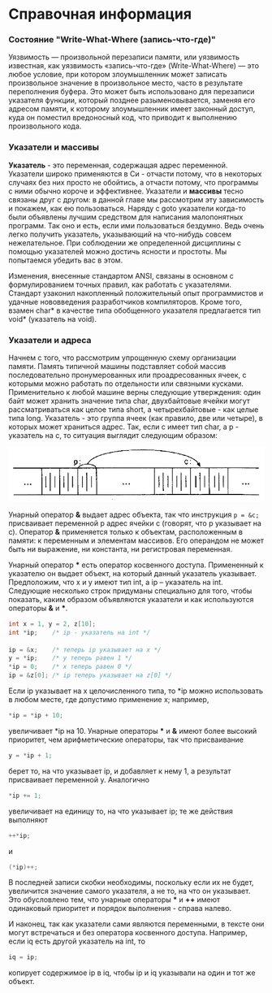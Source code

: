 # Справочная информация

### Состояние "Write-What-Where \(запись-что-где\)"

Уязвимость — произвольной перезаписи памяти, или уязвимость известная, как уязвимость «запись-что-где» \(Write-What-Where\) — это любое условие, при котором злоумышленник может записать произвольное значение в произвольное место, часто в результате переполнения буфера. Это может быть использовано для перезаписи указателя функции, который позднее разыменовывается, заменяя его адресом памяти, к которому злоумышленник имеет законный доступ, куда он поместил вредоносный код, что приводит к выполнению произвольного кода.

### Указатели и массивы

**Указатель** - это переменная, содержащая адрес переменной. Указатели широко применяются в Си - отчасти потому, что в некоторых случаях без них просто не обойтись, а отчасти потому, что программы с ними обычно короче и эффективнее. Указатели и **массивы** тесно связаны друг с другом: в данной главе мы рассмотрим эту зависимость и покажем, как ею пользоваться. Наряду с goto указатели когда-то были объявлены лучшим средством для написания малопонятных программ. Так оно и есть, если ими пользоваться бездумно. Ведь очень легко получить указатель, указывающий на что-нибудь совсем нежелательное. При соблюдении же определенной дисциплины с помощью указателей можно достичь ясности и простоты. Мы попытаемся убедить вас в этом.

Изменения, внесенные стандартом ANSI, связаны в основном с формулированием точных правил, как работать с указателями. Стандарт узаконил накопленный положительный опыт программистов и удачные нововведения разработчиков компиляторов. Кроме того, взамен char\* в качестве типа обобщенного указателя предлагается тип void\* \(указатель на void\).

### Указатели и адреса

Начнем с того, что рассмотрим упрощенную схему организации памяти. Память типичной машины подставляет собой массив последовательно пронумерованных или проадресованных ячеек, с которыми можно работать по отдельности или связными кусками. Применительно к любой машине верны следующие утверждения: один байт может хранить значение типа char, двухбайтовые ячейки могут рассматриваться как целое типа short, а четырехбайтовые - как целые типа long. Указатель - это группа ячеек \(как правило, две или четыре\), в которых может храниться адрес. Так, если c имеет тип char, а p - указатель на c, то ситуация выглядит следующим образом:

![](../../.gitbook/assets/fig5_1.gif)

Унарный оператор **&** выдает адрес объекта, так что инструкция `p = &c;`  присваивает переменной p адрес ячейки c \(говорят, что p указывает на c\). Оператор **&** применяется только к объектам, расположенным в памяти: к переменным и элементам массивов. Его операндом не может быть ни выражение, ни константа, ни регистровая переменная.

Унарный оператор **\*** есть оператор косвенного доступа. Примененный к указателю он выдает объект, на который данный указатель указывает. Предположим, что x и y имеют тип int, а ip – укаэатель на int. Следующие несколько строк придуманы специально для того, чтобы показать, каким образом объявляются указатели и как используются операторы **&** и **\***.

```c
int х = 1, у = 2, z[10];
int *ip;    /* ip - указатель на int */

ip = &x;    /* теперь ip указывает на x */
y = *ip;    /* y теперь равен 1 */
*ip = 0;    /* x теперь равен 0 */
ip = &z[0]; /* ip теперь указывает на z[0] */
```

Если ip указывает на x целочисленного типа, то \*ip можно использовать в любом месте, где допустимо применение x; например,

```c
*ip = *ip + 10;
```

увеличивает \*ip на 10. Унарные операторы **\*** и **&** имеют более высокий приоритет, чем арифметические операторы, так что присваивание

```c
y = *ip + 1;
```

берет то, на что указывает ip, и добавляет к нему 1, а результат присваивает переменной y. Аналогично 

```c
*ip += 1;
```

увеличивает на единицу то, на что указывает ip; те же действия выполняют

```c
++*ip;
```

и 

```c
(*iр)++;
```

В последней записи скобки необходимы, поскольку если их не будет, увеличится значение самого указателя, а не то, на что он указывает. Это обусловлено тем, что унарные операторы **\*** и **++** имеют одинаковый приоритет и порядок выполнения - справа налево.

И наконец, так как указатели сами являются переменными, в тексте они могут встречаться и без оператора косвенного доступа. Например, если iq есть другой указатель на int, то

```c
iq = ip;
```

копирует содержимое ip в iq, чтобы ip и iq указывали на один и тот же объект.

### 


